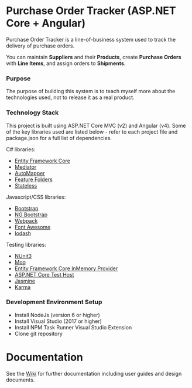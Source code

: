 # Purchase Order Tracker (ASP.NET Core + Angular)

Purchase Order Tracker is a line-of-business system used to track the delivery of purchase orders.

You can maintain **Suppliers** and their **Products**, create **Purchase Orders** with **Line Items**, and assign orders to **Shipments**.

### Purpose

The purpose of building this system is to teach myself more about the technologies used, not to release it as a real product.

### Technology Stack

This project is built using ASP.NET Core MVC (v2) and Angular (v4). Some of the key libraries used are listed below - refer to each project file and package.json for a full list of dependencies.

C# libraries:

  * [Entity Framework Core](https://docs.microsoft.com/en-us/ef/core/)
  * [Mediator](https://github.com/jbogard/MediatR)
  * [AutoMapper](https://github.com/AutoMapper/AutoMapper)
  * [Feature Folders](https://github.com/OdeToCode/AddFeatureFolders)
  * [Stateless](https://github.com/dotnet-state-machine/stateless)

Javascript/CSS libraries:

  * [Bootstrap](https://getbootstrap.com/)
  * [NG Bootstrap](https://ng-bootstrap.github.io)
  * [Webpack](https://webpack.js.org)
  * [Font Awesome](http://fontawesome.io)
  * [lodash](https://lodash.com)

Testing libraries:

  * [NUnit3](https://github.com/nunit/docs/wiki)
  * [Moq](https://github.com/moq/moq4)
  * [Entity Framework Core InMemory Provider](https://docs.microsoft.com/en-us/ef/core/providers/in-memory/)
  * [ASP.NET Core Test Host](https://www.nuget.org/packages/Microsoft.AspNetCore.TestHost)
  * [Jasmine](https://jasmine.github.io/)
  * [Karma](https://karma-runner.github.io)

### Development Environment Setup

  * Install NodeJs (version 6 or higher)
  * Install Visual Studio (2017 or higher)
  * Install NPM Task Runner Visual Studio Extension
  * Clone git repository

# Documentation

See the [Wiki](https://github.com/kierendixon/purchase-order-tracker-aspnetcore_angular/wiki) for further documentation including user guides and design documents.
